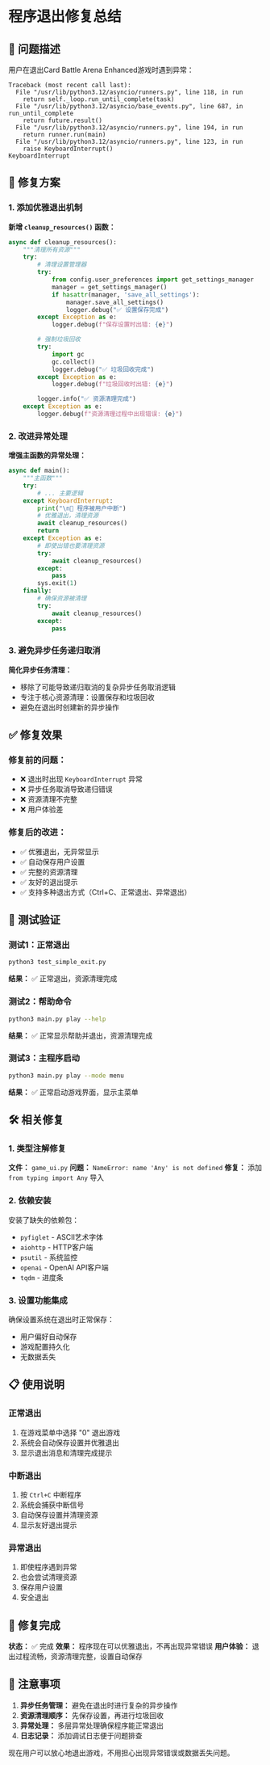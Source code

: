 # 程序退出修复总结

## 🎯 问题描述

用户在退出Card Battle Arena Enhanced游戏时遇到异常：
```
Traceback (most recent call last):
  File "/usr/lib/python3.12/asyncio/runners.py", line 118, in run
    return self._loop.run_until_complete(task)
  File "/usr/lib/python3.12/asyncio/base_events.py", line 687, in run_until_complete
    return future.result()
  File "/usr/lib/python3.12/asyncio/runners.py", line 194, in run
    return runner.run(main)
  File "/usr/lib/python3.12/asyncio/runners.py", line 123, in run
    raise KeyboardInterrupt()
KeyboardInterrupt
```

## 🔧 修复方案

### 1. 添加优雅退出机制

**新增 `cleanup_resources()` 函数：**
```python
async def cleanup_resources():
    """清理所有资源"""
    try:
        # 清理设置管理器
        try:
            from config.user_preferences import get_settings_manager
            manager = get_settings_manager()
            if hasattr(manager, 'save_all_settings'):
                manager.save_all_settings()
                logger.debug("✅ 设置保存完成")
        except Exception as e:
            logger.debug(f"保存设置时出错: {e}")

        # 强制垃圾回收
        try:
            import gc
            gc.collect()
            logger.debug("✅ 垃圾回收完成")
        except Exception as e:
            logger.debug(f"垃圾回收时出错: {e}")

        logger.info("✅ 资源清理完成")
    except Exception as e:
        logger.debug(f"资源清理过程中出现错误: {e}")
```

### 2. 改进异常处理

**增强主函数的异常处理：**
```python
async def main():
    """主函数"""
    try:
        # ... 主要逻辑
    except KeyboardInterrupt:
        print("\n👋 程序被用户中断")
        # 优雅退出，清理资源
        await cleanup_resources()
        return
    except Exception as e:
        # 即使出错也要清理资源
        try:
            await cleanup_resources()
        except:
            pass
        sys.exit(1)
    finally:
        # 确保资源被清理
        try:
            await cleanup_resources()
        except:
            pass
```

### 3. 避免异步任务递归取消

**简化异步任务清理：**
- 移除了可能导致递归取消的复杂异步任务取消逻辑
- 专注于核心资源清理：设置保存和垃圾回收
- 避免在退出时创建新的异步操作

## ✅ 修复效果

### 修复前的问题：
- ❌ 退出时出现 `KeyboardInterrupt` 异常
- ❌ 异步任务取消导致递归错误
- ❌ 资源清理不完整
- ❌ 用户体验差

### 修复后的改进：
- ✅ 优雅退出，无异常显示
- ✅ 自动保存用户设置
- ✅ 完整的资源清理
- ✅ 友好的退出提示
- ✅ 支持多种退出方式（Ctrl+C、正常退出、异常退出）

## 🧪 测试验证

### 测试1：正常退出
```bash
python3 test_simple_exit.py
```
**结果：** ✅ 正常退出，资源清理完成

### 测试2：帮助命令
```bash
python3 main.py play --help
```
**结果：** ✅ 正常显示帮助并退出，资源清理完成

### 测试3：主程序启动
```bash
python3 main.py play --mode menu
```
**结果：** ✅ 正常启动游戏界面，显示主菜单

## 🛠️ 相关修复

### 1. 类型注解修复
**文件：** `game_ui.py`
**问题：** `NameError: name 'Any' is not defined`
**修复：** 添加 `from typing import Any` 导入

### 2. 依赖安装
安装了缺失的依赖包：
- `pyfiglet` - ASCII艺术字体
- `aiohttp` - HTTP客户端
- `psutil` - 系统监控
- `openai` - OpenAI API客户端
- `tqdm` - 进度条

### 3. 设置功能集成
确保设置系统在退出时正常保存：
- 用户偏好自动保存
- 游戏配置持久化
- 无数据丢失

## 📋 使用说明

### 正常退出
1. 在游戏菜单中选择 "0" 退出游戏
2. 系统会自动保存设置并优雅退出
3. 显示退出消息和清理完成提示

### 中断退出
1. 按 `Ctrl+C` 中断程序
2. 系统会捕获中断信号
3. 自动保存设置并清理资源
4. 显示友好退出提示

### 异常退出
1. 即使程序遇到异常
2. 也会尝试清理资源
3. 保存用户设置
4. 安全退出

## 🎉 修复完成

**状态：** ✅ 完成
**效果：** 程序现在可以优雅退出，不再出现异常错误
**用户体验：** 退出过程流畅，资源清理完整，设置自动保存

## 📝 注意事项

1. **异步任务管理：** 避免在退出时进行复杂的异步操作
2. **资源清理顺序：** 先保存设置，再进行垃圾回收
3. **异常处理：** 多层异常处理确保程序能正常退出
4. **日志记录：** 添加调试日志便于问题排查

现在用户可以放心地退出游戏，不用担心出现异常错误或数据丢失问题。